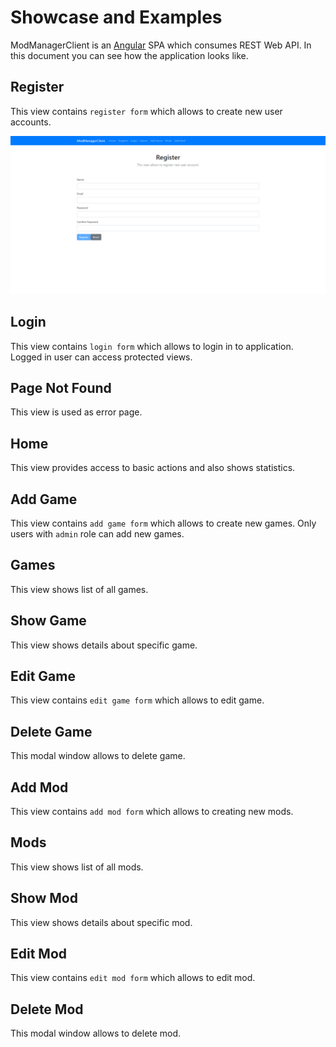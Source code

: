 # Showcase and Examples

ModManagerClient is an [Angular](https://angular.io/) SPA which consumes REST Web API. In this document you can see how the application looks like.

## Register

This view contains `register form` which allows to create new user accounts.

![alt text](https://github.com/pawelkudzia/modmanager/blob/feature/docs/images/01_register.png "Register")

## Login

This view contains `login form` which allows to login in to application. Logged in user can access protected views.

## Page Not Found

This view is used as error page.

## Home

This view provides access to basic actions and also shows statistics.

## Add Game

This view contains `add game form` which allows to create new games. Only users with `admin` role can add new games.

## Games

This view shows list of all games.

## Show Game

This view shows details about specific game.

## Edit Game

This view contains `edit game form` which allows to edit game.

## Delete Game

This modal window allows to delete game.

## Add Mod

This view contains `add mod form` which allows to creating new mods.

## Mods

This view shows list of all mods.

## Show Mod

This view shows details about specific mod.

## Edit Mod

This view contains `edit mod form` which allows to edit mod.

## Delete Mod

This modal window allows to delete mod.
